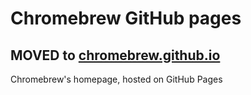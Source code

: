 # Chromebrew GitHub pages

## MOVED to [chromebrew.github.io](https://github.com/chromebrew/chromebrew.github.io)

Chromebrew's homepage, hosted on GitHub Pages
